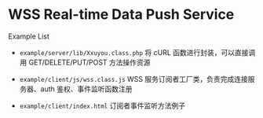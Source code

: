 # WSS Real-time Data Push Service

Example List

- `example/server/lib/Xxuyou.class.php` 将 cURL 函数进行封装，可以直接调用 GET/DELETE/PUT/POST 方法操作资源

- `example/client/js/wss.class.js` WSS 服务订阅者工厂类，负责完成连接服务器、auth 鉴权、事件监听函数注册

- `example/client/index.html` 订阅者事件监听方法例子
